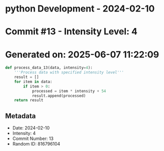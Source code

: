﻿# python Development - 2024-02-10
# Commit #13 - Intensity Level: 4
# Generated on: 2025-06-07 11:22:09
```python
def process_data_13(data, intensity=4):
    '''Process data with specified intensity level'''
    result = []
    for item in data:
        if item > 0:
            processed = item * intensity + 54
            result.append(processed)
    return result
```
## Metadata
- Date: 2024-02-10
- Intensity: 4
- Commit Number: 13
- Random ID: 816796104
